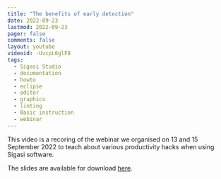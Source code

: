 ```yaml
---
title: "The benefits of early detection"
date: 2022-09-23
lastmod: 2022-09-23
pager: false
comments: false
layout: youtube
videoid: -UvcpL6glF8
tags:
  - Sigasi Studio
  - documentation
  - howto
  - eclipse
  - editor
  - graphics
  - linting
  - Basic instruction
  - webinar
---
```


This video is a recoring of the webinar we organised on 13 and 15 September 2022 to teach about various productivity hacks when using Sigasi software.

The slides are available for download [here](/resources/Sigasi_Webinar_2022-09.pdf).
